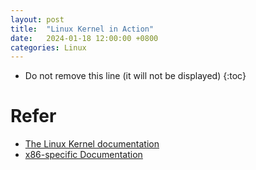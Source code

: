 ```yaml
---
layout: post
title:  "Linux Kernel in Action"
date:   2024-01-18 12:00:00 +0800
categories: Linux
---
```


* Do not remove this line (it will not be displayed)
{:toc}



# Refer

* [The Linux Kernel documentation](https://www.kernel.org/doc/html/v5.8/index.html)
* [x86-specific Documentation](https://www.kernel.org/doc/html/v5.8/x86/index.html)











